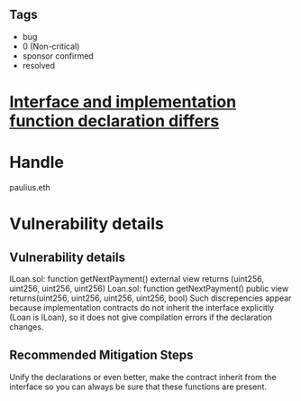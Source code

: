 ## Tags

- bug
- 0 (Non-critical)
- sponsor confirmed
- resolved

# [Interface and implementation function declaration differs](https://github.com/code-423n4/2021-04-maple-findings/issues/98) 

# Handle

paulius.eth


# Vulnerability details

## Vulnerability details

ILoan.sol:
function getNextPayment() external view returns (uint256, uint256, uint256, uint256)
Loan.sol:
function getNextPayment() public view returns(uint256, uint256, uint256, uint256, bool)
Such discrepencies appear because implementation contracts do not inherit the interface explicitly (Loan is ILoan), so it does not give compilation errors if the declaration changes.

## Recommended Mitigation Steps

Unify the declarations or even better, make the contract inherit from the interface so you can always be sure that these functions are present.

